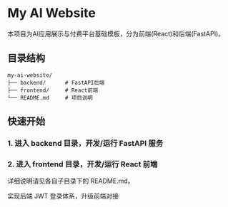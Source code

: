 # My AI Website

本项目为AI应用展示与付费平台基础模板，分为前端(React)和后端(FastAPI)。

## 目录结构

```
my-ai-website/
├── backend/      # FastAPI后端
├── frontend/     # React前端
└── README.md     # 项目说明
```

## 快速开始

### 1. 进入 backend 目录，开发/运行 FastAPI 服务
### 2. 进入 frontend 目录，开发/运行 React 前端

详细说明请见各自子目录下的 README.md。

实现后端 JWT 登录体系，升级前端对接